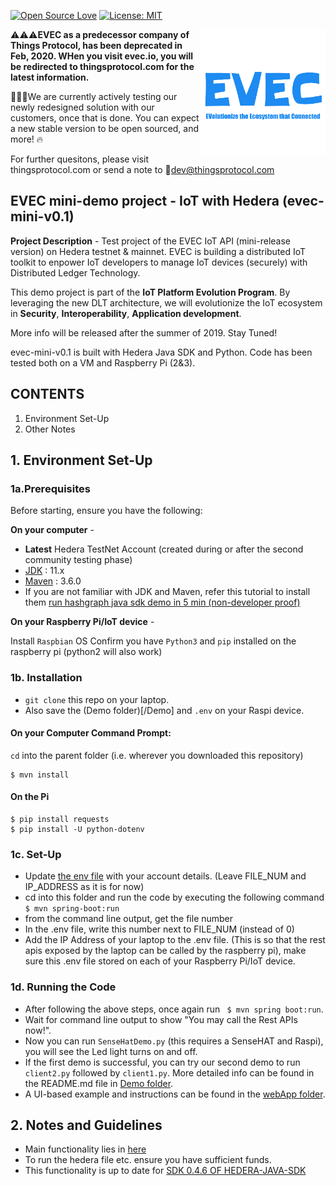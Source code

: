 [![Open Source Love](https://badges.frapsoft.com/os/v1/open-source.svg?v=103)](https://github.com/ellerbrock/open-source-badges/)
[![License: MIT](https://img.shields.io/badge/License-MIT-green.svg)](https://opensource.org/licenses/MIT)

[<img align="right" width="200" src="pic/evec_logo.png">](http://evec.io)


⚠️⚠️⚠️**EVEC as a predecessor company of Things Protocol, has been deprecated in Feb, 2020. WHen you visit evec.io, you will be redirected to thingsprotocol.com for the latest information.** 

📢📢📢We are currently actively testing our newly redesigned solution with our customers, once that is done. You can expect a new stable version to be open sourced, and more! 🔥

For further quesitons, please visit thingsprotocol.com or send a note to 📧dev@thingsprotocol.com





## EVEC mini-demo project - IoT with Hedera (evec-mini-v0.1)

**Project Description** -
Test project of the EVEC IoT API (mini-release version) on Hedera testnet & mainnet. EVEC is building a distributed IoT toolkit to enpower IoT developers to manage IoT devices (securely) with Distributed Ledger Technology.

This demo project is part of the **IoT Platform Evolution Program**. By leveraging the new DLT architecture, we will evolutionize the IoT ecosystem in **Security**, **Interoperability**, **Application development**.

More info will be released after the summer of 2019. Stay Tuned!


evec-mini-v0.1 is built with Hedera Java SDK and Python. Code has been tested both on a VM and Raspberry Pi (2&3).


## CONTENTS
1. Environment Set-Up
2. Other Notes

## 1. Environment Set-Up

### 1a.Prerequisites
Before starting, ensure you have the following:

**On your computer** -

* **Latest** Hedera TestNet Account (created during or after the second  community testing phase)
* [JDK](https://www.oracle.com/technetwork/java/javase/downloads/jdk10-downloads-4416644.html) : 11.x
* [Maven](https://maven.apache.org/) : 3.6.0
* If you are not familiar with JDK and Maven, refer this tutorial to install them [run hashgraph java sdk demo in 5 min (non-developer proof)](https://www.youtube.com/watch?v=7nJ3OW0AP8I)

**On your Raspberry Pi/IoT device** -

Install `Raspbian` OS
Confirm you have `Python3` and `pip` installed on the raspberry pi (python2 will also work)

### 1b. Installation

* `git clone` this repo on your laptop.
* Also save the (Demo folder)[/Demo] and `.env` on your Raspi device.

#### On your Computer Command Prompt:
`cd` into the parent folder (i.e. wherever you downloaded this repository)
```
$ mvn install
```

#### On the Pi
```
$ pip install requests
$ pip install -U python-dotenv
```

### 1c. Set-Up

* Update [the env file](.env) with your account details. (Leave FILE_NUM and IP_ADDRESS as it is for now)
* cd into this folder and run the code by executing the following command
``` $ mvn spring-boot:run```
* from the command line output, get the file number
* In the .env file, write this number next to FILE_NUM (instead of 0)
* Add the IP Address of your laptop to the .env file. (This is so that the rest apis exposed by the laptop can be called by the raspberry pi), make sure this .env file stored on each of your Raspberry Pi/IoT device.

### 1d. Running the Code
* After following the above steps, once again run
``` $ mvn spring boot:run```.
* Wait for command line output to show "You may call the Rest APIs now!".
* Now you can run `SenseHatDemo.py` (this requires a SenseHAT and Raspi), you will see the Led light turns on and off.
* If the first demo is successful, you can try our second demo to run `client2.py` followed by `client1.py`. More detailed info can be found in the README.md file in [Demo folder](/Demo).
* A UI-based example and instructions can be found in the [webApp folder](/webApp).

## 2. Notes and Guidelines
* Main functionality lies in [here](/src/main/java/com/freelance/yudi/hashgraph)
* To run the hedera file etc. ensure you have sufficient funds.
* This functionality is up to date for [SDK 0.4.6 OF HEDERA-JAVA-SDK](https://github.com/hashgraph/hedera-sdk-java)






